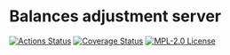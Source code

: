 # Balances adjustment server

[![Actions Status](https://github.com/gridsuite/balances-adjustment-server/workflows/CI/badge.svg)](https://github.com/gridsuite/balances-adjustment-server/actions)
[![Coverage Status](https://sonarcloud.io/api/project_badges/measure?project=org.gridsuite%3Abalances-adjustment-server&metric=coverage)](https://sonarcloud.io/component_measures?id=org.gridsuite%3Abalances-adjustment-server&metric=coverage)
[![MPL-2.0 License](https://img.shields.io/badge/license-MPL_2.0-blue.svg)](https://www.mozilla.org/en-US/MPL/2.0/)
